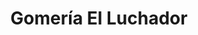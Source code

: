 ---
title: "Gomería El Luchador"
url: /posadas/gomeria-el-luchador/
shop: reparación de automóviles
---